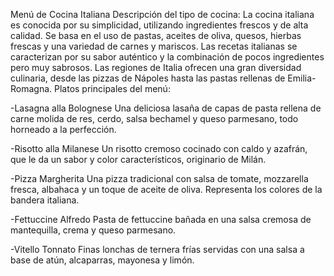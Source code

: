 Menú de Cocina Italiana
Descripción del tipo de cocina:
La cocina italiana es conocida por su simplicidad, utilizando ingredientes frescos y de alta calidad. Se basa en el uso de pastas, aceites de oliva, quesos, hierbas frescas y una variedad de carnes y mariscos. Las recetas italianas se caracterizan por su sabor auténtico y la combinación de pocos ingredientes pero muy sabrosos. Las regiones de Italia ofrecen una gran diversidad culinaria, desde las pizzas de Nápoles hasta las pastas rellenas de Emilia-Romagna.
Platos principales del menú:

-Lasagna alla Bolognese
Una deliciosa lasaña de capas de pasta rellena de carne molida de res, cerdo, salsa bechamel y queso parmesano, todo horneado a la perfección.

-Risotto alla Milanese
Un risotto cremoso cocinado con caldo y azafrán, que le da un sabor y color característicos, originario de Milán.

-Pizza Margherita
Una pizza tradicional con salsa de tomate, mozzarella fresca, albahaca y un toque de aceite de oliva. Representa los colores de la bandera italiana.

-Fettuccine Alfredo
Pasta de fettuccine bañada en una salsa cremosa de mantequilla, crema y queso parmesano.

-Vitello Tonnato
Finas lonchas de ternera frías servidas con una salsa a base de atún, alcaparras, mayonesa y limón.